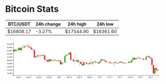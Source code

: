 # Bitcoin Stats

BTC/USDT|24h change|24h high|24h low|
|---|---|---|---|
|$16808.17|-3.27%|$17544.90|$16361.60|

<img src="./chart.svg">
